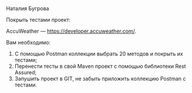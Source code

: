 Наталия Бугрова

Покрыть тестами проект:

AccuWeather — https://developer.accuweather.com/.

Вам необходимо:
1. С помощью Postman коллекции выбрать 20 методов и покрыть их тестами;
2. Перенести тесты в свой Maven проект с помощью библиотеки Rest Assured;
3. Запушить проект в GIT, не забыть приложить коллекцию Postman с тестами.

